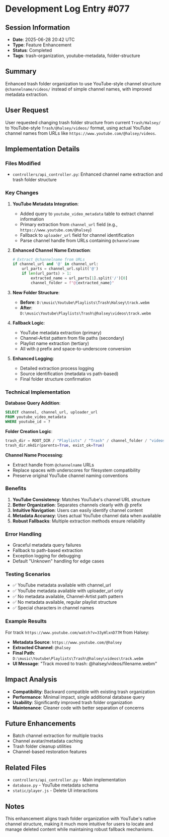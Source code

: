 # Development Log Entry #077

## Session Information
- **Date**: 2025-06-28 20:42 UTC
- **Type**: Feature Enhancement
- **Status**: Completed
- **Tags**: trash-organization, youtube-metadata, folder-structure

## Summary
Enhanced trash folder organization to use YouTube-style channel structure `@channelname/videos/` instead of simple channel names, with improved metadata extraction.

## User Request
User requested changing trash folder structure from current `Trash/Halsey/` to YouTube-style `Trash/@halsey/videos/` format, using actual YouTube channel names from URLs like `https://www.youtube.com/@halsey/videos`.

## Implementation Details

### Files Modified
- `controllers/api_controller.py`: Enhanced channel name extraction and trash folder structure

### Key Changes

1. **YouTube Metadata Integration**:
   - Added query to `youtube_video_metadata` table to extract channel information
   - Primary extraction from `channel_url` field (e.g., `https://www.youtube.com/@halsey`)
   - Fallback to `uploader_url` field for channel identification
   - Parse channel handle from URLs containing `@channelname`

2. **Enhanced Channel Name Extraction**:
   ```python
   # Extract @channelname from URLs
   if channel_url and '@' in channel_url:
       url_parts = channel_url.split('@')
       if len(url_parts) > 1:
           extracted_name = url_parts[1].split('/')[0]
           channel_folder = f"@{extracted_name}"
   ```

3. **New Folder Structure**:
   - **Before**: `D:\music\Youtube\Playlists\Trash\Halsey\track.webm`
   - **After**: `D:\music\Youtube\Playlists\Trash\@halsey\videos\track.webm`

4. **Fallback Logic**:
   - YouTube metadata extraction (primary)
   - Channel-Artist pattern from file paths (secondary)
   - Playlist name extraction (tertiary)
   - All with `@` prefix and space-to-underscore conversion

5. **Enhanced Logging**:
   - Detailed extraction process logging
   - Source identification (metadata vs path-based)
   - Final folder structure confirmation

### Technical Implementation

**Database Query Addition**:
```sql
SELECT channel, channel_url, uploader_url
FROM youtube_video_metadata 
WHERE youtube_id = ?
```

**Folder Creation Logic**:
```python
trash_dir = ROOT_DIR / "Playlists" / "Trash" / channel_folder / "videos"
trash_dir.mkdir(parents=True, exist_ok=True)
```

**Channel Name Processing**:
- Extract handle from `@channelname` URLs
- Replace spaces with underscores for filesystem compatibility
- Preserve original YouTube channel naming conventions

### Benefits
1. **YouTube Consistency**: Matches YouTube's channel URL structure
2. **Better Organization**: Separates channels clearly with @ prefix
3. **Intuitive Navigation**: Users can easily identify channel content
4. **Metadata Accuracy**: Uses actual YouTube channel data when available
5. **Robust Fallbacks**: Multiple extraction methods ensure reliability

### Error Handling
- Graceful metadata query failures
- Fallback to path-based extraction
- Exception logging for debugging
- Default "Unknown" handling for edge cases

### Testing Scenarios
- ✅ YouTube metadata available with channel_url
- ✅ YouTube metadata available with uploader_url only
- ✅ No metadata available, Channel-Artist path pattern
- ✅ No metadata available, regular playlist structure
- ✅ Special characters in channel names

### Example Results
For track `https://www.youtube.com/watch?v=33yHlxnD77M` from Halsey:
- **Metadata Source**: `https://www.youtube.com/@halsey`
- **Extracted Channel**: `@halsey`
- **Final Path**: `D:\music\Youtube\Playlists\Trash\@halsey\videos\track.webm`
- **UI Message**: "Track moved to trash: @halsey/videos/filename.webm"

## Impact Analysis
- **Compatibility**: Backward compatible with existing trash organization
- **Performance**: Minimal impact, single additional database query
- **Usability**: Significantly improved trash folder organization
- **Maintenance**: Cleaner code with better separation of concerns

## Future Enhancements
- Batch channel extraction for multiple tracks
- Channel avatar/metadata caching
- Trash folder cleanup utilities
- Channel-based restoration features

## Related Files
- `controllers/api_controller.py` - Main implementation
- `database.py` - YouTube metadata schema
- `static/player.js` - Delete UI interactions

## Notes
This enhancement aligns trash folder organization with YouTube's native channel structure, making it much more intuitive for users to locate and manage deleted content while maintaining robust fallback mechanisms. 